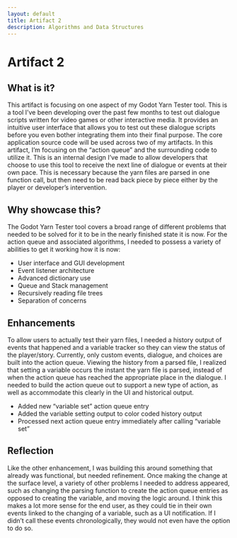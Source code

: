```yaml
---
layout: default
title: Artifact 2
description: Algorithms and Data Structures
---
```


# Artifact 2
## What is it?
This artifact is focusing on one aspect of my Godot Yarn Tester tool. This is a tool I’ve been developing over the past few months to test out dialogue scripts written for video games or other interactive media. It provides an intuitive user interface that allows you to test out these dialogue scripts before you even bother integrating them into their final purpose. 
	The core application source code will be used across two of my artifacts. In this artifact, I’m focusing on the “action queue” and the surrounding code to utilize it. This is an internal design I’ve made to allow developers that choose to use this tool to receive the next line of dialogue or events at their own pace. This is necessary because the yarn files are parsed in one function call, but then need to be read back piece by piece either by the player or developer’s intervention.

## Why showcase this?
The Godot Yarn Tester tool covers a broad range of different problems that needed to be solved for it to be in the nearly finished state it is now. For the action queue and associated algorithms, I needed to possess a variety of abilities to get it working how it is now:
- User interface and GUI development
- Event listener architecture
- Advanced dictionary use
- Queue and Stack management
- Recursively reading file trees
- Separation of concerns

## Enhancements
To allow users to actually test their yarn files, I needed a history output of events that happened and a variable tracker so they can view the status of the player/story. Currently, only custom events, dialogue, and choices are built into the action queue. Viewing the history from a parsed file, I realized that setting a variable occurs the instant the yarn file is parsed, instead of when the action queue has reached the appropriate place in the dialogue. I needed to build the action queue out to support a new type of action, as well as accommodate this clearly in the UI and historical output.
- Added new “variable set” action queue entry
- Added the variable setting output to color coded history output
- Processed next action queue entry immediately after calling “variable set”

## Reflection
Like the other enhancement, I was building this around something that already was functional, but needed refinement. Once making the change at the surface level, a variety of other problems I needed to address appeared, such as changing the parsing function to create the action queue entries as opposed to creating the variable, and moving the logic around.
I think this makes a lot more sense for the end user, as they could tie in their own events linked to the changing of a variable, such as a UI notification. If I didn’t call these events chronologically, they would not even have the option to do so.
